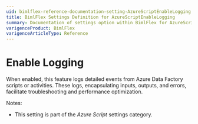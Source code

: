 ```yaml
---
uid: bimlflex-reference-documentation-setting-AzureScriptEnableLogging
title: BimlFlex Settings Definition for AzureScriptEnableLogging
summary: Documentation of settings option within BimlFlex for AzureScriptEnableLogging
varigenceProduct: BimlFlex
varigenceArticleType: Reference
---
```


# Enable Logging

When enabled, this feature logs detailed events from Azure Data Factory scripts or activities. These logs, encapsulating inputs, outputs, and errors, facilitate troubleshooting and performance optimization.

Notes:

* This setting is part of the *Azure Script* settings category.

